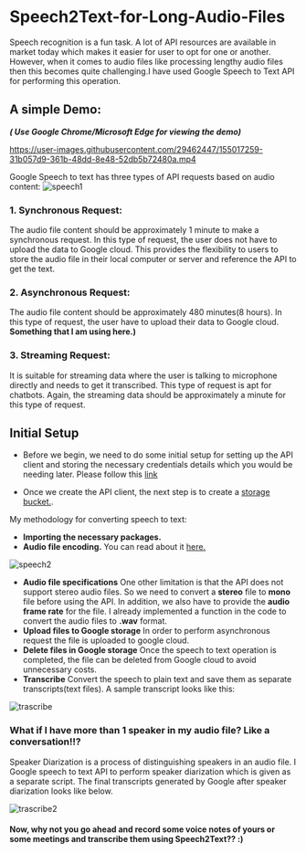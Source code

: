 # Speech2Text-for-Long-Audio-Files

Speech recognition is a fun task. A lot of API resources are available in market today which makes it easier for user to opt for one or another. However, when it comes to audio files like processing lengthy audio files then this becomes quite challenging.I have used Google Speech to Text API for performing this operation.

## A simple Demo: 
***( Use Google Chrome/Microsoft Edge for viewing the demo)***

https://user-images.githubusercontent.com/29462447/155017259-31b057d9-361b-48dd-8e48-52db5b72480a.mp4

Google Speech to text has three types of API requests based on audio content:
![speech1](https://user-images.githubusercontent.com/29462447/70484067-a4691c00-1b10-11ea-9e14-87be7e40a4ad.png)

### 1. Synchronous Request:
The audio file content should be approximately 1 minute to make a synchronous request. In this type of request, the user does not have to upload the data to Google cloud. This provides the flexibility to users to store the audio file in their local computer or server and reference the API to get the text.

### 2. Asynchronous Request:
The audio file content should be approximately 480 minutes(8 hours). In this type of request, the user have to upload their data to Google cloud. **Something that I am using here.)**

### 3. Streaming Request:
It is suitable for streaming data where the user is talking to microphone directly and needs to get it transcribed. This type of request is apt for chatbots. Again, the streaming data should be approximately a minute for this type of request.

## Initial Setup
* Before we begin, we need to do some initial setup for setting up the API client and storing the necessary credentials details which you would be needing later. Please follow this [link](https://cloud.google.com/speech-to-text/docs/quickstart-client-libraries?source=post_page-----1c886f4eb3e9----------------------) 

* Once we create the API client, the next step is to create a [storage bucket.](https://accounts.google.com/signin/v2/identifier?service=cloudconsole&passive=1209600&osid=1&continue=https%3A%2F%2Fconsole.cloud.google.com%2Fstorage%2F%3Fsource%3Dpost_page-----1c886f4eb3e9----------------------&followup=https%3A%2F%2Fconsole.cloud.google.com%2Fstorage%2F%3Fsource%3Dpost_page-----1c886f4eb3e9----------------------&flowName=GlifWebSignIn&flowEntry=ServiceLogin). 

My methodology for converting speech to text:
* **Importing the necessary packages.**
* **Audio file encoding.** 
You can read about it [here.](https://cloud.google.com/speech-to-text/docs/encoding?source=post_page-----1c886f4eb3e9----------------------)

![speech2](https://user-images.githubusercontent.com/29462447/70484068-a4691c00-1b10-11ea-950a-c7c4937b081d.png)

* **Audio file specifications**
One other limitation is that the API does not support stereo audio files. So we need to convert a **stereo** file to **mono** file before using the API. In addition, we also have to provide the **audio frame rate** for the file. I already implemented a function in the code to convert the audio files to **.wav** format.
* **Upload files to Google storage**
In order to perform asynchronous request the file is uploaded to google cloud.
* **Delete files in Google storage**
Once the speech to text operation is completed, the file can be deleted from Google cloud to avoid unnecessary costs.
* **Transcribe**
Convert the speech to plain text and save them as separate transcripts(text files). A sample transcript looks like this:

![trascribe](https://user-images.githubusercontent.com/29462447/70485181-37f01c00-1b14-11ea-987a-f5ad4dd2810b.png)

### What if I have more than 1 speaker in my audio file? Like a conversation!!?
Speaker Diarization is a process of distinguishing speakers in an audio file. I Google speech to text API to perform speaker diarization which is given as a separate script. The final transcripts generated by Google after speaker diarization looks like below.

![trascribe2](https://user-images.githubusercontent.com/29462447/70485182-37f01c00-1b14-11ea-8c09-cc4ca9a98858.png)

#### Now, why not you go ahead and record some voice notes of yours or some meetings and transcribe them using Speech2Text?? :)
